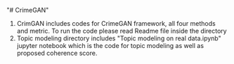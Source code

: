 "# CrimeGAN" 
1. CrimGAN includes codes for CrimeGAN framework, all four methods and metric. 
	To run the code please read Readme file inside the directory
2. Topic modeling directory includes "Topic modeling on real data.ipynb" jupyter notebook which is the code for topic modeling as well as proposed coherence score.